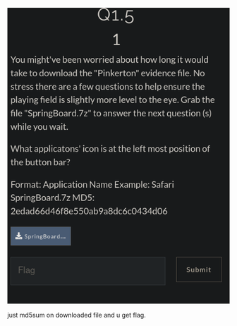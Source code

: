 ![Image](./Images/Pasted%20image%2020210428145054.png)


just md5sum on downloaded file and u get flag.

